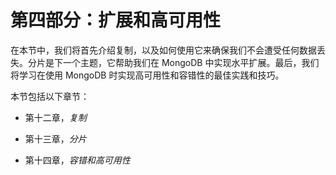 # 第四部分：扩展和高可用性

在本节中，我们将首先介绍复制，以及如何使用它来确保我们不会遭受任何数据丢失。分片是下一个主题，它帮助我们在 MongoDB 中实现水平扩展。最后，我们将学习在使用 MongoDB 时实现高可用性和容错性的最佳实践和技巧。

本节包括以下章节：

+   第十二章，*复制*

+   第十三章，*分片*

+   第十四章，*容错和高可用性*
